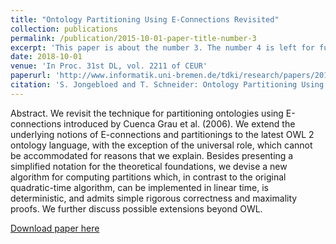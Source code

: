```yaml
---
title: "Ontology Partitioning Using E-Connections Revisited"
collection: publications
permalink: /publication/2015-10-01-paper-title-number-3
excerpt: 'This paper is about the number 3. The number 4 is left for future work.'
date: 2018-10-01
venue: 'In Proc. 31st DL, vol. 2211 of CEUR'
paperurl: 'http://www.informatik.uni-bremen.de/tdki/research/papers/2018/JS-DL18.pdf'
citation: 'S. Jongebloed and T. Schneider: Ontology Partitioning Using E-Connections Revisited. In Proc. 31st DL, vol. 2211 of CEUR, 2018.'
---
```


Abstract. We revisit the technique for partitioning ontologies using E-connections
introduced by Cuenca Grau et al. (2006). We extend the underlying notions of
E-connections and partitionings to the latest OWL 2 ontology language, with the
exception of the universal role, which cannot be accommodated for reasons that we
explain. Besides presenting a simplified notation for the theoretical foundations,
we devise a new algorithm for computing partitions which, in contrast to the original quadratic-time algorithm, can be implemented in linear time, is deterministic,
and admits simple rigorous correctness and maximality proofs. We further discuss
possible extensions beyond OWL.

[Download paper here](http://www.informatik.uni-bremen.de/tdki/research/papers/2018/JS-DL18.pdf)